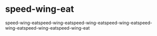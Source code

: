 # speed-wing-eat
speed-wing-eatspeed-wing-eatspeed-wing-eatspeed-wing-eatspeed-wing-eatspeed-wing-eatspeed-wing-eat
